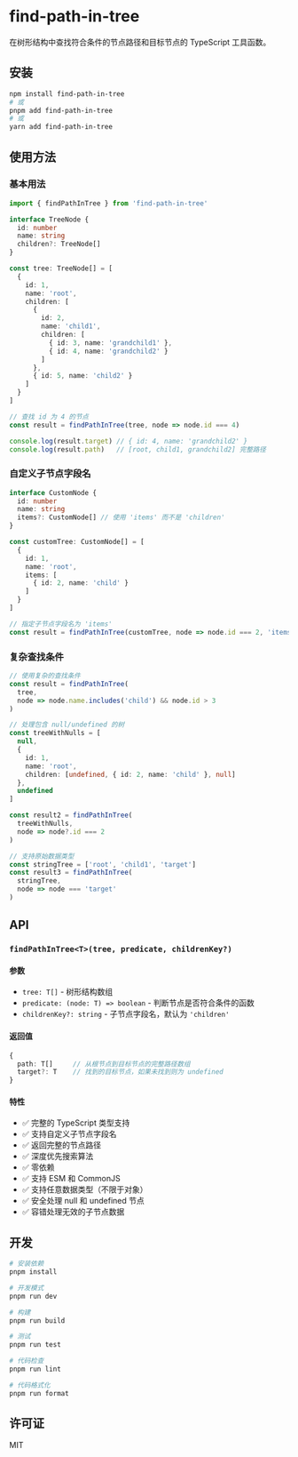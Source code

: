 # find-path-in-tree

在树形结构中查找符合条件的节点路径和目标节点的 TypeScript 工具函数。

## 安装

```bash
npm install find-path-in-tree
# 或
pnpm add find-path-in-tree
# 或
yarn add find-path-in-tree
```

## 使用方法

### 基本用法

```typescript
import { findPathInTree } from 'find-path-in-tree'

interface TreeNode {
  id: number
  name: string
  children?: TreeNode[]
}

const tree: TreeNode[] = [
  {
    id: 1,
    name: 'root',
    children: [
      {
        id: 2,
        name: 'child1',
        children: [
          { id: 3, name: 'grandchild1' },
          { id: 4, name: 'grandchild2' }
        ]
      },
      { id: 5, name: 'child2' }
    ]
  }
]

// 查找 id 为 4 的节点
const result = findPathInTree(tree, node => node.id === 4)

console.log(result.target) // { id: 4, name: 'grandchild2' }
console.log(result.path)   // [root, child1, grandchild2] 完整路径
```

### 自定义子节点字段名

```typescript
interface CustomNode {
  id: number
  name: string
  items?: CustomNode[] // 使用 'items' 而不是 'children'
}

const customTree: CustomNode[] = [
  {
    id: 1,
    name: 'root',
    items: [
      { id: 2, name: 'child' }
    ]
  }
]

// 指定子节点字段名为 'items'
const result = findPathInTree(customTree, node => node.id === 2, 'items')
```

### 复杂查找条件

```typescript
// 使用复杂的查找条件
const result = findPathInTree(
  tree,
  node => node.name.includes('child') && node.id > 3
)

// 处理包含 null/undefined 的树
const treeWithNulls = [
  null,
  {
    id: 1,
    name: 'root',
    children: [undefined, { id: 2, name: 'child' }, null]
  },
  undefined
]

const result2 = findPathInTree(
  treeWithNulls,
  node => node?.id === 2
)

// 支持原始数据类型
const stringTree = ['root', 'child1', 'target']
const result3 = findPathInTree(
  stringTree,
  node => node === 'target'
)
```

## API

### `findPathInTree<T>(tree, predicate, childrenKey?)`

#### 参数

- `tree: T[]` - 树形结构数组
- `predicate: (node: T) => boolean` - 判断节点是否符合条件的函数
- `childrenKey?: string` - 子节点字段名，默认为 `'children'`

#### 返回值

```typescript
{
  path: T[]     // 从根节点到目标节点的完整路径数组
  target?: T    // 找到的目标节点，如果未找到则为 undefined
}
```

#### 特性

- ✅ 完整的 TypeScript 类型支持
- ✅ 支持自定义子节点字段名
- ✅ 返回完整的节点路径
- ✅ 深度优先搜索算法
- ✅ 零依赖
- ✅ 支持 ESM 和 CommonJS
- ✅ 支持任意数据类型（不限于对象）
- ✅ 安全处理 null 和 undefined 节点
- ✅ 容错处理无效的子节点数据

## 开发

```bash
# 安装依赖
pnpm install

# 开发模式
pnpm run dev

# 构建
pnpm run build

# 测试
pnpm run test

# 代码检查
pnpm run lint

# 代码格式化
pnpm run format
```

## 许可证

MIT